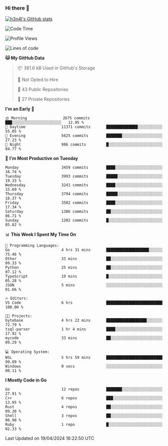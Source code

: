 ### Hi there 👋

[![h3n4l's GitHub stats](https://github-readme-stats.vercel.app/api?username=h3n4l&count_private=true&show_icons=true&theme=radical)](https://github.com/h3n4l/github-readme-stats)

<!--START_SECTION:waka-->
![Code Time](http://img.shields.io/badge/Code%20Time-1%2C864%20hrs%2012%20mins-blue)

![Profile Views](http://img.shields.io/badge/Profile%20Views-0-blue)

![Lines of code](https://img.shields.io/badge/From%20Hello%20World%20I%27ve%20Written-6.9%20million%20lines%20of%20code-blue)

**🐱 My GitHub Data** 

> 📦 381.6 kB Used in GitHub's Storage 
 > 
> 🚫 Not Opted to Hire
 > 
> 📜 43 Public Repositories 
 > 
> 🔑 27 Private Repositories 
 > 
**I'm an Early 🐤** 

```text
🌞 Morning                2675 commits        ███░░░░░░░░░░░░░░░░░░░░░░   12.95 % 
🌆 Daytime                11371 commits       ██████████████░░░░░░░░░░░   55.05 % 
🌃 Evening                5625 commits        ███████░░░░░░░░░░░░░░░░░░   27.23 % 
🌙 Night                  986 commits         █░░░░░░░░░░░░░░░░░░░░░░░░   04.77 % 
```
📅 **I'm Most Productive on Tuesday** 

```text
Monday                   3459 commits        ████░░░░░░░░░░░░░░░░░░░░░   16.74 % 
Tuesday                  3993 commits        █████░░░░░░░░░░░░░░░░░░░░   19.33 % 
Wednesday                3241 commits        ████░░░░░░░░░░░░░░░░░░░░░   15.69 % 
Thursday                 3794 commits        █████░░░░░░░░░░░░░░░░░░░░   18.37 % 
Friday                   3582 commits        ████░░░░░░░░░░░░░░░░░░░░░   17.34 % 
Saturday                 1386 commits        ██░░░░░░░░░░░░░░░░░░░░░░░   06.71 % 
Sunday                   1202 commits        █░░░░░░░░░░░░░░░░░░░░░░░░   05.82 % 
```


📊 **This Week I Spent My Time On** 

```text
💬 Programming Languages: 
Go                       4 hrs 31 mins       ███████████████████░░░░░░   75.46 % 
Other                    33 mins             ██░░░░░░░░░░░░░░░░░░░░░░░   09.33 % 
Python                   25 mins             ██░░░░░░░░░░░░░░░░░░░░░░░   07.12 % 
TypeScript               19 mins             █░░░░░░░░░░░░░░░░░░░░░░░░   05.28 % 
JSON                     5 mins              ░░░░░░░░░░░░░░░░░░░░░░░░░   01.66 % 

🔥 Editors: 
VS Code                  6 hrs               █████████████████████████   100.00 % 

🐱‍💻 Projects: 
bytebase                 4 hrs 22 mins       ██████████████████░░░░░░░   72.79 % 
tsql-parser              1 hr 4 mins         ████░░░░░░░░░░░░░░░░░░░░░   17.92 % 
mycode                   33 mins             ██░░░░░░░░░░░░░░░░░░░░░░░   09.29 % 

💻 Operating System: 
WSL                      5 hrs 59 mins       █████████████████████████   99.89 % 
Windows                  0 secs              ░░░░░░░░░░░░░░░░░░░░░░░░░   00.11 % 
```

**I Mostly Code in Go** 

```text
Go                       12 repos            ███████░░░░░░░░░░░░░░░░░░   27.91 % 
C++                      6 repos             ███░░░░░░░░░░░░░░░░░░░░░░   13.95 % 
Rust                     4 repos             ██░░░░░░░░░░░░░░░░░░░░░░░   09.30 % 
Shell                    3 repos             ██░░░░░░░░░░░░░░░░░░░░░░░   06.98 % 
Ruby                     1 repo              █░░░░░░░░░░░░░░░░░░░░░░░░   02.33 % 
```




 Last Updated on 19/04/2024 16:22:50 UTC
<!--END_SECTION:waka-->

